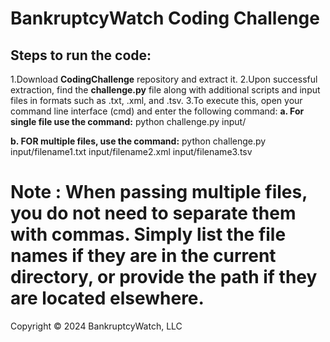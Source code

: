 # BankruptcyWatch Coding Challenge

## Steps to run the code:
 
1.Download **CodingChallenge** repository and extract it.
2.Upon successful extraction, find the **challenge.py** file along with additional scripts and input files in formats such as .txt, .xml, and .tsv.
3.To execute this, open your command line interface (cmd) and enter the following command:
  **a. For single file use the command:** 
        python challenge.py input/<filenames>
 
  **b. FOR multiple files, use the command:**
        python challenge.py input/filename1.txt input/filename2.xml input/filename3.tsv
 
# Note :  When passing multiple files, you do not need to separate them with commas. Simply list the file names if they are in the current directory, or provide the path if they are located elsewhere.

Copyright &copy; 2024 BankruptcyWatch, LLC
